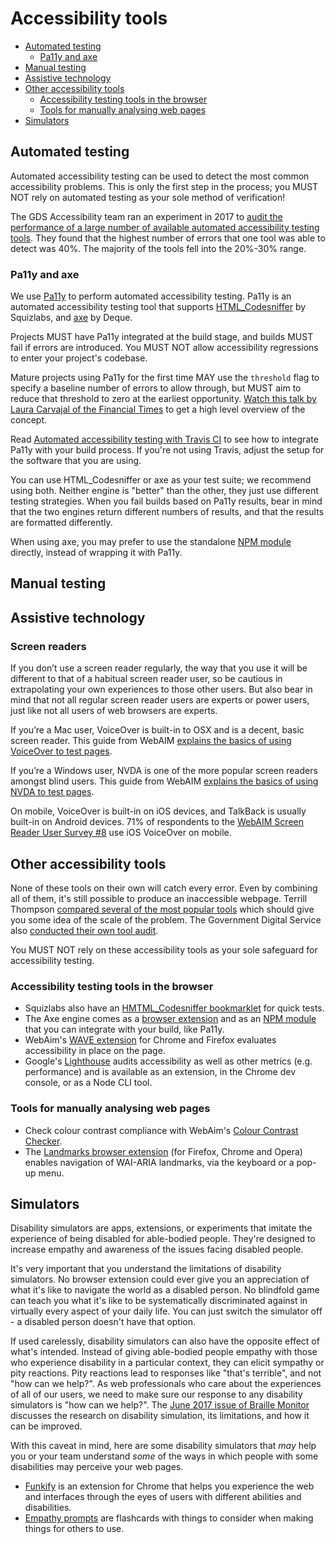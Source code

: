# Accessibility tools

- [Automated testing](#automated-testing)
  - [Pa11y and axe](#pa11y-and-axe)
- [Manual testing](#manual-testing)
- [Assistive technology](#assistive-technology)
- [Other accessibility tools](#other-accessibility-tools)
  - [Accessibility testing tools in the browser](accessibility-testing-tools-in-the-browser)
  - [Tools for manually analysing web pages](tools-for-manually-analysing-web-pages)
- [Simulators](#simulators)

## Automated testing

Automated accessibility testing can be used to detect the most common accessibility problems. This is only the first step in the process; you MUST NOT rely on automated testing as your sole method of verification! 

The GDS Accessibility team ran an experiment in 2017 to [audit the performance of a large number of available automated accessibility testing tools](https://accessibility.blog.gov.uk/2017/02/24/what-we-found-when-we-tested-tools-on-the-worlds-least-accessible-webpage/). They found that the highest number of errors that one tool was able to detect was 40%. The majority of the tools fell into the 20%-30% range. 


### Pa11y and axe

We use [Pa11y](http://pa11y.org/) to perform automated accessibility testing. Pa11y is an automated accessibility testing tool that supports [HTML_Codesniffer](https://squizlabs.github.io/HTML_CodeSniffer/) by Squizlabs, and [axe](https://www.deque.com/axe/) by Deque. 

Projects MUST have Pa11y integrated at the build stage, and builds MUST fail if errors are introduced. You MUST NOT allow accessibility regressions to enter your project's codebase. 

Mature projects using Pa11y for the first time MAY use the `threshold` flag to specify a baseline number of errors to allow through, but MUST aim to reduce that threshold to zero at the earliest opportunity. [Watch this talk by Laura Carvajal of the Financial Times](https://www.youtube.com/watch?v=H4FzW9oFObs) to get a high level overview of the concept. 

Read [Automated accessibility testing with Travis CI](http://cruft.io/posts/automated-accessibility-testing-node-travis-ci-pa11y/) to see how to integrate Pa11y with your build process. If you're not using Travis, adjust the setup for the software that you are using. 

You can use HTML_Codesniffer or axe as your test suite; we recommend using both. Neither engine is "better" than the other, they just use different testing strategies. When you fail builds based on Pa11y results, bear in mind that the two engines return different numbers of results, and that the results are formatted differently. 

When using axe, you may prefer to use the standalone [NPM module](https://github.com/dequelabs/axe-core) directly, instead of wrapping it with Pa11y. 


## Manual testing


## Assistive technology

### Screen readers

If you don’t use a screen reader regularly, the way that you use it will be different to that of a habitual screen reader user, so be cautious in extrapolating your own experiences to those other users. But also bear in mind that not all regular screen reader users are experts or power users, just like not all users of web browsers are experts. 

If you’re a Mac user, VoiceOver is built-in to OSX and is a decent, basic screen reader. This guide from WebAIM [explains the basics of using VoiceOver to test pages](https://webaim.org/articles/voiceover/). 

If you’re a Windows user, NVDA is one of the more popular screen readers amongst blind users. This guide from WebAIM [explains the basics of using NVDA to test pages](https://webaim.org/articles/nvda/).

On mobile, VoiceOver is built-in on iOS devices, and TalkBack is usually built-in on Android devices. 71% of respondents to the [WebAIM Screen Reader User Survey #8](https://webaim.org/projects/screenreadersurvey8/#mobilescreenreaders) use iOS VoiceOver on mobile. 

## Other accessibility tools

None of these tools on their own will catch every error. Even by combining all of them, it's still possible to produce an inaccessible webpage. Terrill Thompson [compared several of the most popular tools](http://terrillthompson.com/blog/730) which should give you some idea of the scale of the problem. The Government Digital Service also [conducted their own tool audit](https://accessibility.blog.gov.uk/2017/02/24/what-we-found-when-we-tested-tools-on-the-worlds-least-accessible-webpage/). 

You MUST NOT rely on these accessibility tools as your sole safeguard for accessibility testing.


### Accessibility testing tools in the browser

- Squizlabs also have an [HMTML_Codesniffer bookmarklet](https://squizlabs.github.io/HTML_CodeSniffer/) for quick tests. 
- The Axe engine comes as a [browser extension](https://www.deque.com/axe/) and as an [NPM module](https://github.com/dequelabs/axe-core) that you can integrate with your build, like Pa11y. 
- WebAim's [WAVE extension](https://wave.webaim.org/extension/) for Chrome and Firefox evaluates accessibility in place on the page. 
- Google's [Lighthouse](https://developers.google.com/web/tools/lighthouse/) audits accessibility as well as other metrics (e.g. performance) and is available as an extension, in the Chrome dev console, or as a Node CLI tool. 


### Tools for manually analysing web pages

- Check colour contrast compliance with WebAim's [Colour Contrast Checker](https://webaim.org/resources/contrastchecker/).
- The [Landmarks browser extension](http://matatk.agrip.org.uk/landmarks/) (for Firefox, Chrome and Opera) enables navigation of WAI-ARIA landmarks, via the keyboard or a pop-up menu.


## Simulators

Disability simulators are apps, extensions, or experiments that imitate the experience of being disabled for able-bodied people. They're designed to increase empathy and awareness of the issues facing disabled people. 

It's very important that you understand the limitations of disability simulators. No browser extension could ever give you an appreciation of what it's like to navigate the world as a disabled person. No blindfold game can teach you what it's like to be systematically discriminated against in virtually every aspect of your daily life. You can just switch the simulator off - a 
disabled person doesn't have that option. 

If used carelessly, disability simulators can also have the opposite effect of what's intended. Instead of giving able-bodied people empathy with those who experience disability in a particular context, they can elicit sympathy or pity reactions. Pity reactions lead to responses like "that's terrible", and not "how can we help?". As web professionals who care about the experiences of all of our users, we need to make sure our response to any disability simulators is "how can we help?". The [June 2017 issue of Braille Monitor](https://www.nfb.org/images/nfb/publications/bm/bm17/bm1706/bm170602.htm) discusses the research on disability simulation, its limitations, and how it can be improved. 

With this caveat in mind, here are some disability simulators that _may_ help you or your team understand _some_ of the ways in which people with some disabilities may perceive your web pages. 

- [Funkify](http://www.funkify.org/) is an extension for Chrome that helps you experience the web and interfaces through the eyes of users with different abilities and disabilities.
- [Empathy prompts](https://empathyprompts.net/) are flashcards with things to consider when making things for others to use.
